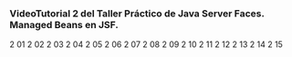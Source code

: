 
### VideoTutorial 2 del Taller Práctico de Java Server Faces. Managed Beans en JSF.
2 01
2 02
2 03
2 04
2 05
2 06
2 07
2 08
2 09
2 10
2 11
2 12
2 13
2 14
2 15